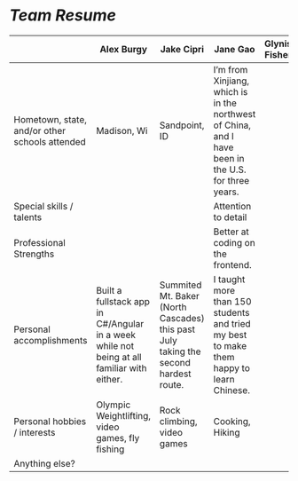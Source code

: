 # *Team Resume*
|                                                  | Alex Burgy                                                                                 | Jake Cipri                                                                         | Jane Gao                                                                                          | Glynis Fisher |
|--------------------------------------------------|--------------------------------------------------------------------------------------------|------------------------------------------------------------------------------------|---------------------------------------------------------------------------------------------------|---------------|
| Hometown, state, and/or other schools attended   | Madison, Wi                                                                                | Sandpoint, ID                                                                      | I’m from Xinjiang, which is in the northwest of China, and I have been in the U.S. for three years.|               |
| Special skills / talents                         |                                                                                            |                                                                                    | Attention to detail                                                                               |               |
| Professional Strengths                           |                                                                                            |                                                                                    | Better at coding on the frontend.                                                                 |               |
| Personal accomplishments                         | Built a fullstack app in C#/Angular in a week while not being at all familiar with either. | Summited Mt. Baker (North Cascades) this past July taking the second hardest route.| I taught more than 150 students and tried my best to make them happy to learn Chinese.            |               |
| Personal hobbies / interests                     | Olympic Weightlifting, video games, fly fishing                                            | Rock climbing, video games                                                         | Cooking, Hiking                                                                                   |               |
| Anything else?                                   |                                                                                            |                                                                                    |                                                                                                   |               |

